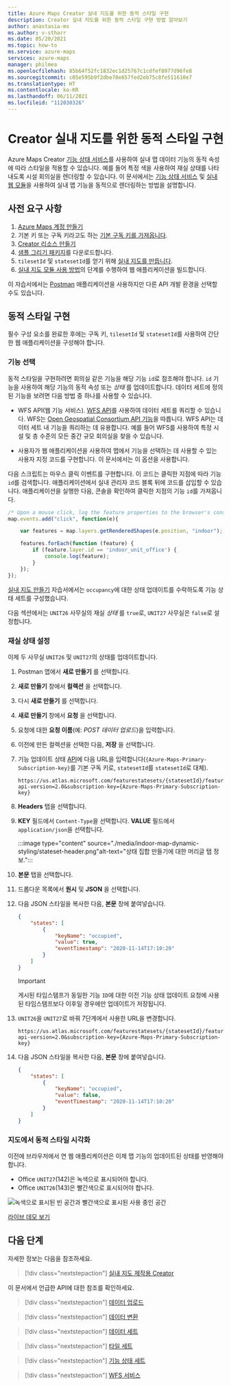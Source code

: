 ```yaml
---
title: Azure Maps Creator 실내 지도를 위한 동적 스타일 구현
description: Creator 실내 지도를 위한 동적 스타일 구현 방법 알아보기
author: anastasia-ms
ms.author: v-stharr
ms.date: 05/20/2021
ms.topic: how-to
ms.service: azure-maps
services: azure-maps
manager: philmea
ms.openlocfilehash: 85b64f52fc1832ec1d25767c1cdfef8977d96fe8
ms.sourcegitcommit: c05e595b9f2dbe78e657fed2eb75c8fe511610e7
ms.translationtype: HT
ms.contentlocale: ko-KR
ms.lasthandoff: 06/11/2021
ms.locfileid: "112030326"
---
```

# <a name="implement-dynamic-styling-for-creator-indoor-maps"></a>Creator 실내 지도를 위한 동적 스타일 구현

Azure Maps Creator [기능 상태 서비스](/rest/api/maps/v2/feature-state)를 사용하여 실내 맵 데이터 기능의 동적 속성에 따라 스타일을 적용할 수 있습니다.  예를 들어 특정 색을 사용하여 재실 상태를 나타내도록 시설 회의실을 렌더링할 수 있습니다. 이 문서에서는 [기능 상태 서비스](/rest/api/maps/v2/feature-state) 및 [실내 웹 모듈](how-to-use-indoor-module.md)을 사용하여 실내 맵 기능을 동적으로 렌더링하는 방법을 설명합니다.

## <a name="prerequisites"></a>사전 요구 사항

1. [Azure Maps 계정 만들기](quick-demo-map-app.md#create-an-azure-maps-account)
2. 기본 키 또는 구독 키라고도 하는 [기본 구독 키를 가져옵니다](quick-demo-map-app.md#get-the-primary-key-for-your-account).
3. [Creator 리소스 만들기](how-to-manage-creator.md)
4. [샘플 그리기 패키지](https://github.com/Azure-Samples/am-creator-indoor-data-examples)를 다운로드합니다.
5. `tilesetId` 및 `statesetId`를 얻기 위해 [실내 지도를 만듭니다](tutorial-creator-indoor-maps.md).
6. [실내 지도 모듈 사용 방법](how-to-use-indoor-module.md)의 단계를 수행하여 웹 애플리케이션을 빌드합니다.

이 자습서에서는 [Postman](https://www.postman.com/) 애플리케이션을 사용하지만 다른 API 개발 환경을 선택할 수도 있습니다.

## <a name="implement-dynamic-styling"></a>동적 스타일 구현

필수 구성 요소를 완료한 후에는 구독 키, `tilesetId` 및 `statesetId`를 사용하여 간단한 웹 애플리케이션을 구성해야 합니다.

### <a name="select-features"></a>기능 선택

동적 스타일을 구현하려면 회의실 같은 기능을 해당 기능 `id`로 참조해야 합니다. `id` 기능을 사용하여 해당 기능의 동적 속성 또는 *상태* 를 업데이트합니다. 데이터 세트에 정의된 기능을 보려면 다음 방법 중 하나를 사용할 수 있습니다.

* WFS API(웹 기능 서비스). [WFS API](/rest/api/maps/v2/wfs)를 사용하여 데이터 세트를 쿼리할 수 있습니다. WFS는 [Open Geospatial Consortium API 기능](http://docs.opengeospatial.org/DRAFTS/17-069r1.html)을 따릅니다. WFS API는 데이터 세트 내 기능을 쿼리하는 데 유용합니다. 예를 들어 WFS를 사용하여 특정 시설 및 층 수준의 모든 중간 규모 회의실을 찾을 수 있습니다.

* 사용자가 웹 애플리케이션을 사용하여 맵에서 기능을 선택하는 데 사용할 수 있는 사용자 지정 코드를 구현합니다. 이 문서에서는 이 옵션을 사용합니다.  

다음 스크립트는 마우스 클릭 이벤트를 구현합니다. 이 코드는 클릭한 지점에 따라 기능 `id`를 검색합니다. 애플리케이션에서 실내 관리자 코드 블록 뒤에 코드를 삽입할 수 있습니다. 애플리케이션을 실행한 다음, 콘솔을 확인하여 클릭한 지점의 기능 `id`를 가져옵니다.

```javascript
/* Upon a mouse click, log the feature properties to the browser's console. */
map.events.add("click", function(e){

    var features = map.layers.getRenderedShapes(e.position, "indoor");

    features.forEach(function (feature) {
        if (feature.layer.id == 'indoor_unit_office') {
            console.log(feature);
        }
    });
});
```

[실내 지도 만들기](tutorial-creator-indoor-maps.md) 자습서에서는 `occupancy`에 대한 상태 업데이트를 수락하도록 기능 상태 세트를 구성했습니다.

다음 섹션에서는 `UNIT26` 사무실의 재실 *상태* 를 `true`로, `UNIT27` 사무실은 `false`로 설정합니다.

### <a name="set-occupancy-status"></a>재실 상태 설정

 이제 두 사무실 `UNIT26` 및 `UNIT27`의 상태를 업데이트합니다.

1. Postman 앱에서 **새로 만들기** 를 선택합니다.

2. **새로 만들기** 창에서 **컬렉션** 을 선택합니다.

3. 다시 **새로 만들기** 를 선택합니다.

4. **새로 만들기** 창에서 **요청** 을 선택합니다.

5. 요청에 대한 **요청 이름**(예: *POST 데이터 업로드*)을 입력합니다.

6. 이전에 만든 컬렉션을 선택한 다음, **저장** 을 선택합니다.

7. 기능 업데이트 상태 [API](/rest/api/maps/v2/feature-state/update-states)에 다음 URL을 입력합니다(`{Azure-Maps-Primary-Subscription-key}`를 기본 구독 키로, `statesetId`를 `statesetId`로 대체).

    ```http
    https://us.atlas.microsoft.com/featurestatesets/{statesetId}/featureStates/UNIT26?api-version=2.0&subscription-key={Azure-Maps-Primary-Subscription-key}
    ```

8. **Headers** 탭을 선택합니다.

9. **KEY** 필드에서 `Content-Type`을 선택합니다. **VALUE** 필드에서 `application/json`을 선택합니다.

     :::image type="content" source="./media/indoor-map-dynamic-styling/stateset-header.png"alt-text="상태 집합 만들기에 대한 머리글 탭 정보.":::

10. **본문** 탭을 선택합니다.

11. 드롭다운 목록에서 **원시** 및 **JSON** 을 선택합니다.

12. 다음 JSON 스타일을 복사한 다음, **본문** 창에 붙여넣습니다.

    ```json
    {
        "states": [
            {
                "keyName": "occupied",
                "value": true,
                "eventTimestamp": "2020-11-14T17:10:20"
            }
        ]
    }
    ```

    >[!IMPORTANT]
    >게시된 타임스탬프가 동일한 기능 `ID`에 대한 이전 기능 상태 업데이트 요청에 사용된 타임스탬프보다 이후일 경우에만 업데이트가 저장됩니다.

13. `UNIT26`을 `UNIT27`로 바꿔 7단계에서 사용한 URL을 변경합니다.

    ```http
    https://us.atlas.microsoft.com/featurestatesets/{statesetId}/featureStates/UNIT27?api-version=2.0&subscription-key={Azure-Maps-Primary-Subscription-key}
    ```

14. 다음 JSON 스타일을 복사한 다음, **본문** 창에 붙여넣습니다.

    ``` json
    {
        "states": [
            {
                "keyName": "occupied",
                "value": false,
                "eventTimestamp": "2020-11-14T17:10:20"
            }
        ]
    }
    ```

### <a name="visualize-dynamic-styles-on-a-map"></a>지도에서 동적 스타일 시각화

이전에 브라우저에서 연 웹 애플리케이션은 이제 맵 기능의 업데이트된 상태를 반영해야 합니다.
- Office `UNIT27`(142)은 녹색으로 표시되어야 합니다.
- Office `UNIT26`(143)은 빨간색으로 표시되어야 합니다.

![녹색으로 표시된 빈 공간과 빨간색으로 표시된 사용 중인 공간](./media/indoor-map-dynamic-styling/room-state.png)

[라이브 데모 보기](https://azuremapscodesamples.azurewebsites.net/?sample=Creator%20indoor%20maps)

## <a name="next-steps"></a>다음 단계

자세한 정보는 다음을 참조하세요.

> [!div class="nextstepaction"]
> [실내 지도 제작용 Creator](creator-indoor-maps.md)

이 문서에서 언급한 API에 대한 참조를 확인하세요.

> [!div class="nextstepaction"]
> [데이터 업로드](creator-indoor-maps.md#upload-a-drawing-package)

> [!div class="nextstepaction"]
> [데이터 변환](creator-indoor-maps.md#convert-a-drawing-package)

> [!div class="nextstepaction"]
> [데이터 세트](creator-indoor-maps.md#datasets)

> [!div class="nextstepaction"]
> [타일 세트](creator-indoor-maps.md#tilesets)

> [!div class="nextstepaction"]
> [기능 상태 세트](creator-indoor-maps.md#feature-statesets)

> [!div class="nextstepaction"]
> [WFS 서비스](creator-indoor-maps.md#web-feature-service-api)
